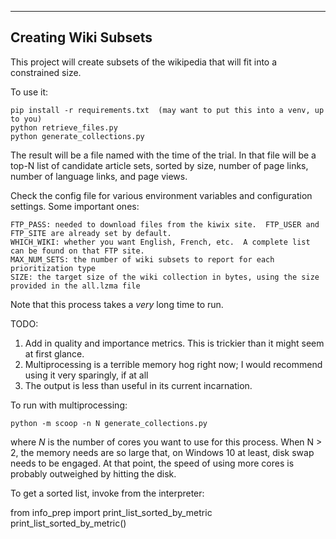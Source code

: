 ---------------------
Creating Wiki Subsets
---------------------


This project will create subsets of the wikipedia that will fit into a constrained size.

To use it:

    pip install -r requirements.txt  (may want to put this into a venv, up to you)
    python retrieve_files.py
    python generate_collections.py

The result will be a file named with the time of the trial.  In that file will be a top-N list of candidate
article sets, sorted by size, number of page links, number of language links, and page views.

Check the config file for various environment variables and configuration settings.  Some important ones:

    FTP_PASS: needed to download files from the kiwix site.  FTP_USER and FTP_SITE are already set by default.
    WHICH_WIKI: whether you want English, French, etc.  A complete list can be found on that FTP site.
    MAX_NUM_SETS: the number of wiki subsets to report for each prioritization type
    SIZE: the target size of the wiki collection in bytes, using the size provided in the all.lzma file

Note that this process takes a _very_ long time to run.

TODO:

1.  Add in quality and importance metrics.  This is trickier than it might seem at first glance.
2.  Multiprocessing is a terrible memory hog right now; I would recommend using it very sparingly, if at all
3.  The output is less than useful in its current incarnation.

To run with multiprocessing:

    python -m scoop -n N generate_collections.py

where _N_ is the number of cores you want to use for this process.  When N > 2, the memory needs are
so large that, on Windows 10 at least, disk swap needs to be engaged.  At that point, the speed of
using more cores is probably outweighed by hitting the disk.


To get a sorted list, invoke from the interpreter:

from info_prep import print_list_sorted_by_metric
print_list_sorted_by_metric()
